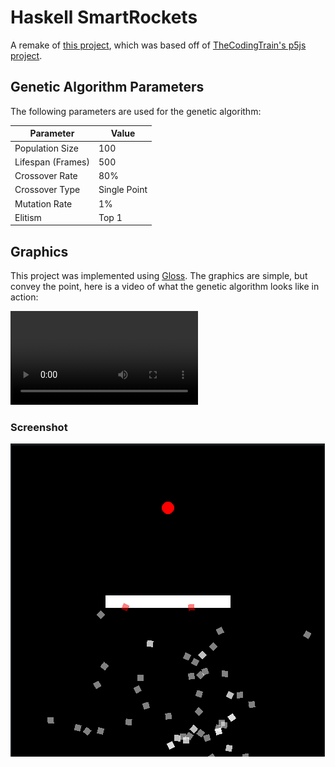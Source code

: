 # Haskell SmartRockets

A remake of [this project](https://github.com/Archaversine/Neuroevolution-Missiles),
which was based off of [TheCodingTrain's p5js project](https://thecodingtrain.com/challenges/29-smart-rockets-in-p5js).

## Genetic Algorithm Parameters

The following parameters are used for the genetic algorithm:

| Parameter         | Value        |
|-------------------|--------------|
| Population Size   | 100          |
| Lifespan (Frames) | 500          |
| Crossover Rate    | 80%          |
| Crossover Type    | Single Point |
| Mutation Rate     | 1%           |
| Elitism           | Top 1        |

## Graphics

This project was implemented using [Gloss](http://gloss.ouroborus.net/). The 
graphics are simple, but convey the point, here is a video of what the 
genetic algorithm looks like in action:

![Download .mp4 here](https://raw.githubusercontent.com/Archaversine/HaskellSmartRockets/main/haskell-smartrockets.mp4)

### Screenshot

![Screenshot](https://raw.githubusercontent.com/Archaversine/HaskellSmartRockets/main/screenshot.png)
